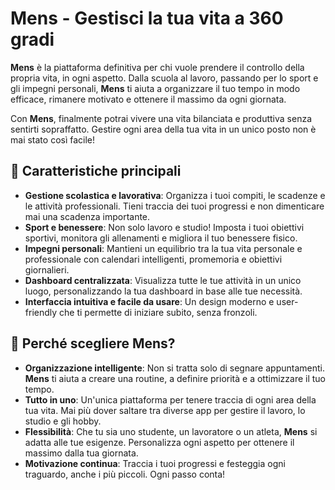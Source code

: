 # Mens - Gestisci la tua vita a 360 gradi

**Mens** è la piattaforma definitiva per chi vuole prendere il controllo della propria vita, in ogni aspetto. Dalla scuola al lavoro, passando per lo sport e gli impegni personali, **Mens** ti aiuta a organizzare il tuo tempo in modo efficace, rimanere motivato e ottenere il massimo da ogni giornata.

Con **Mens**, finalmente potrai vivere una vita bilanciata e produttiva senza sentirti sopraffatto. Gestire ogni area della tua vita in un unico posto non è mai stato così facile!

## 🧠 Caratteristiche principali

- **Gestione scolastica e lavorativa**: Organizza i tuoi compiti, le scadenze e le attività professionali. Tieni traccia dei tuoi progressi e non dimenticare mai una scadenza importante.
- **Sport e benessere**: Non solo lavoro e studio! Imposta i tuoi obiettivi sportivi, monitora gli allenamenti e migliora il tuo benessere fisico.
- **Impegni personali**: Mantieni un equilibrio tra la tua vita personale e professionale con calendari intelligenti, promemoria e obiettivi giornalieri.
- **Dashboard centralizzata**: Visualizza tutte le tue attività in un unico luogo, personalizzando la tua dashboard in base alle tue necessità.
- **Interfaccia intuitiva e facile da usare**: Un design moderno e user-friendly che ti permette di iniziare subito, senza fronzoli.

## 🚀 Perché scegliere Mens?

- **Organizzazione intelligente**: Non si tratta solo di segnare appuntamenti. **Mens** ti aiuta a creare una routine, a definire priorità e a ottimizzare il tuo tempo.
- **Tutto in uno**: Un'unica piattaforma per tenere traccia di ogni area della tua vita. Mai più dover saltare tra diverse app per gestire il lavoro, lo studio e gli hobby.
- **Flessibilità**: Che tu sia uno studente, un lavoratore o un atleta, **Mens** si adatta alle tue esigenze. Personalizza ogni aspetto per ottenere il massimo dalla tua giornata.
- **Motivazione continua**: Traccia i tuoi progressi e festeggia ogni traguardo, anche i più piccoli. Ogni passo conta!
